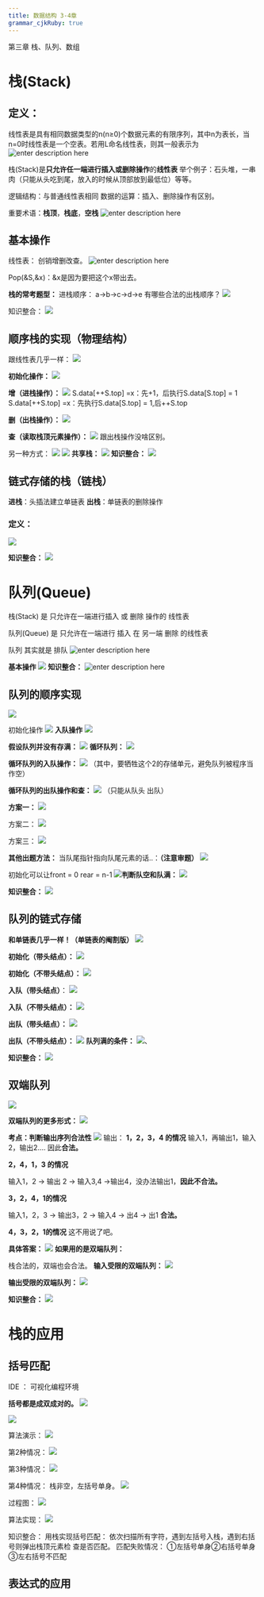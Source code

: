 ```yaml
---
title: 数据结构 3-4章
grammar_cjkRuby: true
---
```

第三章 栈、队列、数组
# 栈(Stack)
## 定义：
线性表是具有相同数据类型的n(n≥0)个数据元素的有限序列，其中n为表长，当n=0时线性表是一个空表。若用L命名线性表，则其一般表示为
![enter description here](./images/1706516224760.png)

栈(Stack)是**只允许任一端进行插入或删除操作**的**线性表**
举个例子：石头堆，一串肉（只能从头吃到尾，放入的时候从顶部放到最低位）等等。

逻辑结构：与普通线性表相同
数据的运算：插入、删除操作有区别。

重要术语：**栈顶**，**栈底**，**空栈**
![enter description here](./images/1706516370626.png)

## 基本操作
线性表： 创销增删改查。
![enter description here](./images/1706516484027.png)

Pop(&S,&x)：&x是因为要把这个x带出去。

**栈的常考题型：**
进栈顺序：
a→b→c→d→e
有哪些合法的出栈顺序？
![](./images/1706516726529.png)

知识整合：
![](./images/1706516758236.png)


## 顺序栈的实现（物理结构）
跟线性表几乎一样：
![](./images/1706516894401.png)

**初始化操作：**
![](./images/1706517018066.png)

**增（进栈操作）：**
![](./images/1706517087500.png)
S.data[++S.top] =x：先+1，后执行S.data[S.top] = 1
S.data[\+\+S.top] =x：先执行S.data[S.top] = 1,后\+\+S.top

**删（出栈操作）：**
![](./images/1706517403964.png)

**查（读取栈顶元素操作）：**
![](./images/1706517545800.png)
跟出栈操作没啥区别。

另一种方式：
![](./images/1706517850565.png)
![](./images/1706517863082.png)
**共享栈：**
![](./images/1706518002286.png)
**知识整合：**
![](./images/1706518019836.png)

## 链式存储的栈（链栈）
**进栈**：头插法建立单链表
**出栈**：单链表的删除操作

### 定义：
![](./images/1706518204676.png)

**知识整合：**
![](./images/1706518244437.png)


# 队列(Queue)

栈(Stack) 是 只允许在一端进行插入 或 删除 操作的 线性表

队列(Queue) 是 只允许在一端进行 插入 在 另一端 删除 的线性表 

队列 其实就是 排队
![enter description here](./images/1708499194729.png)

**基本操作**
![](./images/1708499228707.png)
**知识整合：**
![enter description here](./images/1708499316364.png)

## 队列的顺序实现
![](./images/1708499441403.png)

初始化操作
![](./images/1708501094587.png)
**入队操作**
![](./images/1708502150256.png)

**假设队列并没有存满：**
![](./images/1708502227704.png)
**循环队列：**
![](./images/1708502377286.png)

**循环队列的入队操作：**
![](./images/1708502406807.png)
（其中，要牺牲这个2的存储单元，避免队列被程序当作空）

**循环队列的出队操作和查：**
![](./images/1708502546237.png)
（只能从队头 出队）

**方案一：**
![](./images/1708502624464.png)

方案二：
![](./images/1708502658757.png)

方案三：
![](./images/1708502840384.png)

**其他出题方法：**
当队尾指针指向队尾元素的话..：**（注意审题）**
![](./images/1708502971665.png)

初始化可以让front = 0 rear = n-1
![](./images/1708503087359.png)**判断队空和队满：**
![](./images/1708503285474.png)

**知识整合：**
![](./images/1708503342424.png)

## 队列的链式存储
**和单链表几乎一样！（单链表的阉割版）**
![](./images/1708503595212.png)

**初始化（带头结点）：**
![](./images/1708503714845.png)

**初始化（不带头结点）：**
![](./images/1708503792217.png)

**入队（带头结点）**：
![](./images/1708503811548.png)

**入队（不带头结点）：**
![](./images/1708503941432.png)

**出队（带头结点）：**
![](./images/1708504037542.png)

**出队（不带头结点）：**
![](./images/1708504104015.png)
**队列满的条件：**
![、](./images/1708504162880.png)

**知识整合：**
![](./images/1708504187511.png)

## 双端队列
![](./images/1708504344286.png)

**双端队列的更多形式：**
![](./images/1708504355328.png)

**考点：判断输出序列合法性**
![](./images/1708504389862.png)
输出：
**1，2，3，4 的情况**
输入1，再输出1，输入2，输出2.... 因此**合法。**


**2，4，1，3 的情况**

输入1，2 -> 输出 2 -> 输入3,4 ->输出4，没办法输出1，**因此不合法。**

**3，2，4，1的情况**

输入1，2，3 -> 输出3，2 -> 输入4 -> 出4 -> 出1 **合法。**

**4，3，2，1的情况**
这不用说了吧。

**具体答案：**
![](./images/1708504661117.png)
**如果用的是双端队列：**


栈合法的，双端也会合法。
**输入受限的双端队列：**
![](./images/1708504816320.png)

**输出受限的双端队列：**
![](./images/1708504852360.png)

**知识整合：**
![](./images/1708504874902.png)

# 栈的应用
##  括号匹配
IDE ： 可视化编程环境

**括号都是成双成对的。**
![](./images/1708524890067.png)

![](./images/1708524931730.png)

算法演示：
![](./images/1708525052500.png)

第2种情况：
![](./images/1708525188838.png)

第3种情况：
![](./images/1708525201015.png)

第4种情况：
栈非空，左括号单身。
![](./images/1708525216503.png)

过程图：
![](./images/1708525330675.png)

算法实现：
![](./images/1708525349727.png)

知识整合：
用栈实现括号匹配：
依次扫描所有字符，遇到左括号入栈，遇到右括号则弹出栈顶元素检
查是否匹配。
匹配失败情况：
①左括号单身②右括号单身③左右括号不匹配

## 表达式的应用